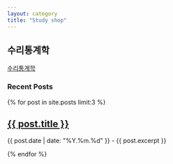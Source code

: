 ```yaml
---
layout: category
title: "Study shop"
---
```


## 수리통계학
[수리통계학](/categories/수리통계학/)

### Recent Posts
{% for post in site.posts limit:3 %}
  <h2><a href="{{ post.url }}">{{ post.title }}</a></h2>
  <p>{{ post.date | date: "%Y.%m.%d" }} - {{ post.excerpt }}</p>
{% endfor %}